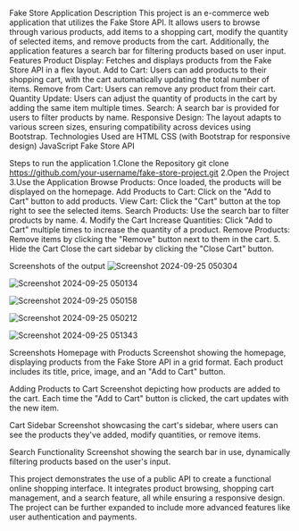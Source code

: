 Fake Store Application
Description
This project is an e-commerce web application that utilizes the Fake Store API. It allows users to browse through various products, add items to a shopping cart, modify the quantity of selected items, and remove products from the cart. Additionally, the application features a search bar for filtering products based on user input.
Features
Product Display: Fetches and displays products from the Fake Store API in a flex layout.
Add to Cart: Users can add products to their shopping cart, with the cart automatically updating the total number of items.
Remove from Cart: Users can remove any product from their cart.
Quantity Update: Users can adjust the quantity of products in the cart by adding the same item multiple times.
Search: A search bar is provided for users to filter products by name.
Responsive Design: The layout adapts to various screen sizes, ensuring compatibility across devices using Bootstrap.
Technologies Used are
HTML
CSS (with Bootstrap for responsive design)
JavaScript
Fake Store API

Steps to run the application
1.Clone the Repository
git clone https://github.com/your-username/fake-store-project.git
2.Open the Project
3.Use the Application
Browse Products: Once loaded, the products will be displayed on the homepage.
Add Products to Cart: Click on the "Add to Cart" button to add products.
View Cart: Click the "Cart" button at the top right to see the selected items.
Search Products: Use the search bar to filter products by name.
4. Modify the Cart
Increase Quantities: Click "Add to Cart" multiple times to increase the quantity of a product.
Remove Products: Remove items by clicking the "Remove" button next to them in the cart.
5. Hide the Cart
Close the cart sidebar by clicking the "Close Cart" button.

Screenshots of the output
![Screenshot 2024-09-25 050304](https://github.com/user-attachments/assets/3b6b4385-ebed-496d-9568-663e4932544b)




![Screenshot 2024-09-25 050134](https://github.com/user-attachments/assets/ad54f1ab-425b-4440-8683-023f00332b80)




![Screenshot 2024-09-25 050158](https://github.com/user-attachments/assets/7d03130d-41f4-4312-bfe0-c8d5e1fdc82c)





![Screenshot 2024-09-25 050212](https://github.com/user-attachments/assets/b9cbec6a-b683-4488-867f-0bba0ea3d2cd)




![Screenshot 2024-09-25 051343](https://github.com/user-attachments/assets/444d82ca-9b6a-41e0-b515-a1e078b2541a)

Screenshots
Homepage with Products
Screenshot showing the homepage, displaying products from the Fake Store API in a grid format. Each product includes its title, price, image, and an "Add to Cart" button.

Adding Products to Cart
Screenshot depicting how products are added to the cart. Each time the "Add to Cart" button is clicked, the cart updates with the new item.

Cart Sidebar
Screenshot showcasing the cart's sidebar, where users can see the products they've added, modify quantities, or remove items.

Search Functionality
Screenshot showing the search bar in use, dynamically filtering products based on the user's input.

This project demonstrates the use of a public API to create a functional online shopping interface. It integrates product browsing, shopping cart management, and a search feature, all while ensuring a responsive design. The project can be further expanded to include more advanced features like user authentication and payments.





